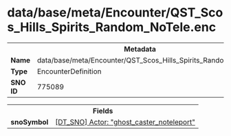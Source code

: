 <h1>data/base/meta/Encounter/QST_Scos_Hills_Spirits_Random_NoTele.enc</h1><table><tr><th colspan="100%">Metadata</th></tr><tr><td><b>Name</b></td><td>data/base/meta/Encounter/QST_Scos_Hills_Spirits_Random_NoTele.enc</td></tr><tr><td><b>Type</b></td><td>EncounterDefinition</td></tr><tr><td><b>SNO ID</b></td><td>775089</td></tr></table>

<table><tr><th colspan="100%">Fields</th></tr><tr><td><b>snoSymbol</b></td><td><a href="..\Actor\ghost_caster_noteleport.acr.md">[DT_SNO] Actor: "ghost_caster_noteleport"</a></td></tr></table>

